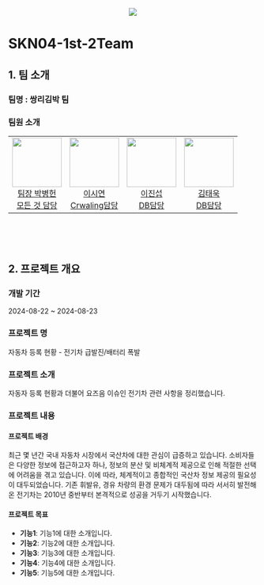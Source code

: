 <p align="center">
  <img src="https://private-user-images.githubusercontent.com/174983658/359888401-641c367d-ab91-410f-8687-11624d871d56.png?jwt=eyJhbGciOiJIUzI1NiIsInR5cCI6IkpXVCJ9.eyJpc3MiOiJnaXRodWIuY29tIiwiYXVkIjoicmF3LmdpdGh1YnVzZXJjb250ZW50LmNvbSIsImtleSI6ImtleTUiLCJleHAiOjE3MjQyNDI1MTAsIm5iZiI6MTcyNDI0MjIxMCwicGF0aCI6Ii8xNzQ5ODM2NTgvMzU5ODg4NDAxLTY0MWMzNjdkLWFiOTEtNDEwZi04Njg3LTExNjI0ZDg3MWQ1Ni5wbmc_WC1BbXotQWxnb3JpdGhtPUFXUzQtSE1BQy1TSEEyNTYmWC1BbXotQ3JlZGVudGlhbD1BS0lBVkNPRFlMU0E1M1BRSzRaQSUyRjIwMjQwODIxJTJGdXMtZWFzdC0xJTJGczMlMkZhd3M0X3JlcXVlc3QmWC1BbXotRGF0ZT0yMDI0MDgyMVQxMjEwMTBaJlgtQW16LUV4cGlyZXM9MzAwJlgtQW16LVNpZ25hdHVyZT02MjNjYTZjNTU1NDI5ZDBlYWE2MmMzNzljMDFjYTM2OGY1YTAzZTNhZmEzNjZmZTk4YmY3NDVmYWRlNGVlYzhjJlgtQW16LVNpZ25lZEhlYWRlcnM9aG9zdCZhY3Rvcl9pZD0wJmtleV9pZD0wJnJlcG9faWQ9MCJ9.iqPkZ71_ZxZ84lH3ucNb1GbMGBZB_kPkc5ztwdNqvk4">
</p>

# SKN04-1st-2Team
## 1. 팀 소개
### 팀명 : 쌍리김박 팀
### 팀원 소개
<table align="center">
  <tbody>
    <tr>
      <td align="center">
        <div>
          <img src="https://avatars.githubusercontent.com/u/123962719?v=4"width="100px;"height="100px;" alt=""/>
           <a href="https://github.com/BH1107"><div align=center>팀장 박병헌</div></a>
           <a href="https://github.com/BH1107"><div align=center>모든 것 담당</div></a>
        </div>
      </td>
      <td align="center">
        <div>
          <img src="https://avatars.githubusercontent.com/u/156050645?v=4"width="100px;"height="100px;" alt=""/>
          <a href="https://github.com/lotusflwrr"><div align=center>이시연</div></a>
          <a href="https://github.com/lotusflwrr"><div align=center>Crwaling담당</div></a>
        </div>
      </td>
      <td align="center">
        <div>
          <img src="https://avatars.githubusercontent.com/u/133561847?v=4"width="100px;"height="100px;" alt=""/>
          <a href="https://github.com/jururuj"><div align=center>이진섭</div></a>
          <a href="https://github.com/jururuj"><div align=center>DB담당</div></a>
        </div>
      </td>
      <td align="center">
        <div>
          <img src="https://avatars.githubusercontent.com/u/174983658?s=400&u=5f1662f95ced679e306eeca0c47b6da33aed1f8f&v=4"width="100px;"height="100px;" alt=""/>
          <a href="https://github.com/Taeuk-Dog"><div align=center>김태욱</div></a>
          <a href="https://github.com/Taeuk-Dog"><div align=center>DB담당</div></a>
        </div>
      </td>
    </tr>
  </tbody>
</table>

<br><br><br>

## 2. 프로젝트 개요 
### 개발 기간 
2024-08-22 ~ 2024-08-23
### 프로젝트 명 
자동차 등록 현황 - 전기차 급발진/배터리 폭발
### 프로젝트 소개 
자동자 등록 현황과 더불어 요즈음 이슈인 전기차 관련 사항을 정리했습니다.

### 프로젝트 내용 
#### 프로젝트 배경 
최근 몇 년간 국내 자동차 시장에서 국산차에 대한 관심이 급증하고 있습니다. 소비자들은 다양한 정보에 접근하고자 하나, 정보의 분산 및 비체계적 제공으로 인해 적절한 선택에 어려움을 겪고 있습니다. 이에 따라, 체계적이고 종합적인 국산차 정보 제공의 필요성이 대두되었습니다.
기존 휘발유, 경유 차량의 환경 문제가 대두됨에 따라 서서히 발전해온 전기차는 2010년 중반부터 본격적으로 성공을 거두기 시작했습니다.
#### 프로젝트 목표 
- **기능1**: 기능1에 대한 소개입니다.
- **기능2**: 기능2에 대한 소개입니다.
- **기능3**: 기능3에 대한 소개입니다.
- **기능4**: 기능4에 대한 소개입니다.
- **기능5**: 기능5에 대한 소개입니다.

<br><br><br>
